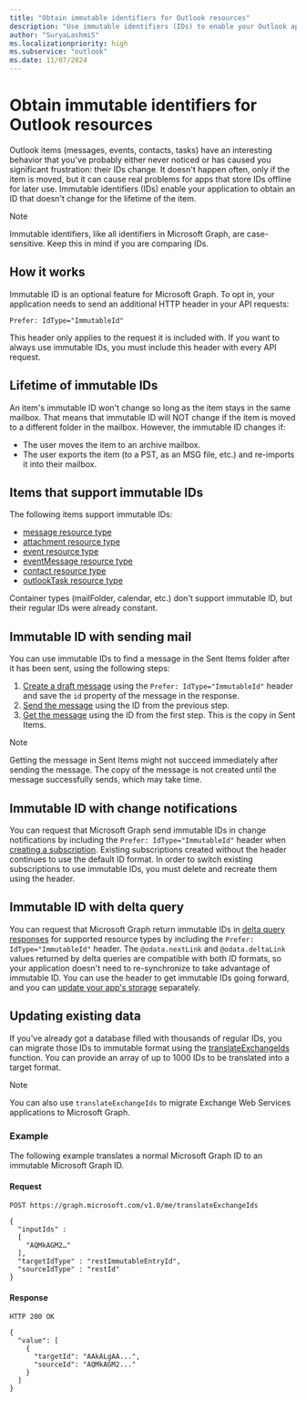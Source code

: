 ```yaml
---
title: "Obtain immutable identifiers for Outlook resources"
description: "Use immutable identifiers (IDs) to enable your Outlook application to obtain an ID that doesn't change for the lifetime of the item."
author: "SuryaLashmiS"
ms.localizationpriority: high
ms.subservice: "outlook"
ms.date: 11/07/2024
---
```


# Obtain immutable identifiers for Outlook resources

Outlook items (messages, events, contacts, tasks) have an interesting behavior that you've probably either never noticed or has caused you significant frustration: their IDs change. It doesn't happen often, only if the item is moved, but it can cause real problems for apps that store IDs offline for later use. Immutable identifiers (IDs) enable your application to obtain an ID that doesn't change for the lifetime of the item.

> [!NOTE]
> Immutable identifiers, like all identifiers in Microsoft Graph, are case-sensitive. Keep this in mind if you are comparing IDs.

## How it works

Immutable ID is an optional feature for Microsoft Graph. To opt in, your application needs to send an additional HTTP header in your API requests:

```http
Prefer: IdType="ImmutableId"
```

This header only applies to the request it is included with. If you want to always use immutable IDs, you must include this header with every API request.

## Lifetime of immutable IDs

An item's immutable ID won't change so long as the item stays in the same mailbox. That means that immutable ID will NOT change if the item is moved to a different folder in the mailbox. However, the immutable ID changes if:

- The user moves the item to an archive mailbox.
- The user exports the item (to a PST, as an MSG file, etc.) and re-imports it into their mailbox.

## Items that support immutable IDs

The following items support immutable IDs:

- [message resource type](/graph/api/resources/message)
- [attachment resource type](/graph/api/resources/attachment)
- [event resource type](/graph/api/resources/event)
- [eventMessage resource type](/graph/api/resources/eventmessage)
- [contact resource type](/graph/api/resources/contact)
- [outlookTask resource type](/graph/api/resources/outlooktask)

Container types (mailFolder, calendar, etc.) don't support immutable ID, but their regular IDs were already constant.

## Immutable ID with sending mail

You can use immutable IDs to find a message in the Sent Items folder after it has been sent, using the following steps:

1. [Create a draft message](/graph/api/user-post-messages) using the `Prefer: IdType="ImmutableId"` header and save the `id` property of the message in the response.
1. [Send the message](/graph/api/message-send) using the ID from the previous step.
1. [Get the message](/graph/api/message-get) using the ID from the first step. This is the copy in Sent Items.

> [!NOTE]
> Getting the message in Sent Items might not succeed immediately after sending the message. The copy of the message is not created until the message successfully sends, which may take time.

## Immutable ID with change notifications

You can request that Microsoft Graph send immutable IDs in change notifications by including the `Prefer: IdType="ImmutableId"` header when [creating a subscription](/graph/api/subscription-post-subscriptions). Existing subscriptions created without the header continues to use the default ID format. In order to switch existing subscriptions to use immutable IDs, you must delete and recreate them using the header.

## Immutable ID with delta query

You can request that Microsoft Graph return immutable IDs in [delta query responses](delta-query-overview.md) for supported resource types by including the `Prefer: IdType="ImmutableId"` header. The `@odata.nextLink` and `@odata.deltaLink` values returned by delta queries are compatible with both ID formats, so your application doesn't need to re-synchronize to take advantage of immutable ID. You can use the header to get immutable IDs going forward, and you can [update your app's storage](#updating-existing-data) separately.

## Updating existing data

If you've already got a database filled with thousands of regular IDs, you can migrate those IDs to immutable format using the [translateExchangeIds](/graph/api/user-translateexchangeids) function. You can provide an array of up to 1000 IDs to be translated into a target format.

> [!NOTE]
> You can also use `translateExchangeIds` to migrate Exchange Web Services applications to Microsoft Graph.

### Example

The following example translates a normal Microsoft Graph ID to an immutable Microsoft Graph ID.

#### Request

```http
POST https://graph.microsoft.com/v1.0/me/translateExchangeIds

{
  "inputIds" :
  [
    "AQMkAGM2…"
  ],
  "targetIdType" : "restImmutableEntryId",
  "sourceIdType" : "restId"
}
```

#### Response

```http
HTTP 200 OK

{
  "value": [
    {
      "targetId": "AAkALgAA...",
      "sourceId": "AQMkAGM2..."
    }
  ]
}
```
